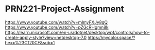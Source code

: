 # PRN221-Project-Assignment
https://www.youtube.com/watch?v=mlmyFXJy8gQ
https://www.youtube.com/watch?v=pZGcRHgmn8k
https://learn.microsoft.com/en-us/dotnet/desktop/wpf/controls/how-to-create-apply-style?view=netdesktop-7.0
https://mycolor.space/?hex=%23C120CF&sub=1
